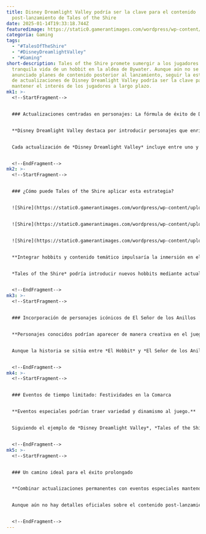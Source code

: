```yaml
---
title: Disney Dreamlight Valley podría ser la clave para el contenido
  post-lanzamiento de Tales of the Shire
date: 2025-01-14T19:33:18.744Z
featuredimage: https://static0.gamerantimages.com/wordpress/wp-content/uploads/wm/2025/01/disney-dreamlight-valley-tales-of-the-shire.jpg?q=70&fit=crop&w=1140&h=&dpr=1
categoria: Gaming
tags:
  - "#TalesOfTheShire"
  - "#DisneyDreamlightValley"
  - "#Gaming"
short-description: Tales of the Shire promete sumergir a los jugadores en la
  tranquila vida de un hobbit en la aldea de Bywater. Aunque aún no se han
  anunciado planes de contenido posterior al lanzamiento, seguir la estrategia
  de actualizaciones de Disney Dreamlight Valley podría ser la clave para
  mantener el interés de los jugadores a largo plazo.
mk1: >-
  <!--StartFragment-->


  ### Actualizaciones centradas en personajes: La fórmula de éxito de Disney Dreamlight Valley


  **Disney Dreamlight Valley destaca por introducir personajes que enriquecen la experiencia de juego.**


  Cada actualización de *Disney Dreamlight Valley* incluye entre uno y tres nuevos personajes, acompañados de misiones temáticas y objetos de decoración relacionados. Este enfoque mantiene el juego fresco e interesante, permitiendo a los jugadores interactuar de forma más profunda con sus personajes favoritos.


  <!--EndFragment-->
mk2: >-
  <!--StartFragment-->


  ### ¿Cómo puede Tales of the Shire aplicar esta estrategia?


  ![Shire](https://static0.gamerantimages.com/wordpress/wp-content/uploads/2025/01/hades-disney-dreamlight-valley.jpg?q=49&fit=crop&w=750&h=422&dpr=2 "Shire")


  ![Shire](https://static0.gamerantimages.com/wordpress/wp-content/uploads/2024/07/disney-dreamlight-valley-new-characters.jpg?q=49&fit=crop&w=750&h=422&dpr=2 "Shire")


  ![Shire](https://static0.gamerantimages.com/wordpress/wp-content/uploads/2024/10/october-9-huge-day-disney-dreamlight-valley-jungle-getaway-update-game-rant-4.jpg?q=49&fit=crop&w=750&h=422&dpr=2 "Shire")


  **Integrar hobbits y contenido temático impulsaría la inmersión en el juego.**


  *Tales of the Shire* podría introducir nuevos hobbits mediante actualizaciones periódicas. Estos personajes traerían misiones, ropa, muebles y recetas temáticas, enriqueciendo la aldea de Bywater y ofreciendo a los jugadores nuevas formas de personalizar su experiencia.


  <!--EndFragment-->
mk3: >-
  <!--StartFragment-->


  ### Incorporación de personajes icónicos de El Señor de los Anillos


  **Personajes conocidos podrían aparecer de manera creativa en el juego.**


  Aunque la historia se sitúa entre *El Hobbit* y *El Señor de los Anillos*, personajes como Bilbo Bolsón, Hamfast "Gaffer" Gamyi o miembros de las familias Tuk y Brandigamo podrían integrarse. Esto brindaría una conexión directa con el universo de Tolkien y emocionaría a los fans.


  <!--EndFragment-->
mk4: >-
  <!--StartFragment-->


  ### Eventos de tiempo limitado: Festividades en la Comarca


  **Eventos especiales podrían traer variedad y dinamismo al juego.**


  Siguiendo el ejemplo de *Disney Dreamlight Valley*, *Tales of the Shire* podría celebrar eventos temáticos donde personajes de otras razas visiten Bywater. Gandalf podría organizar festivales, o enanos y elfos podrían unirse a las festividades, creando experiencias únicas.


  <!--EndFragment-->
mk5: >-
  <!--StartFragment-->


  ### Un camino ideal para el éxito prolongado


  **Combinar actualizaciones permanentes con eventos especiales mantendría el interés a largo plazo.**


  Aunque aún no hay detalles oficiales sobre el contenido post-lanzamiento de *Tales of the Shire*, adoptar una estrategia centrada en personajes y eventos limitados podría garantizarle una larga vida y ofrecer a los jugadores una experiencia constante y envolvente.


  <!--EndFragment-->
---
```

